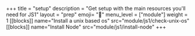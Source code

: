 +++
title = "setup"
description = "Get setup with the main resources you'll need for JS1"
layout = "prep"
emoji= "🧰"
menu_level = ["module"]
weight = 1
[[blocks]]
name="Install a unix based os"
src="module/js1/check-unix-os"
[[blocks]]
name="Install Node"
src="module/js1/install-node"
+++
